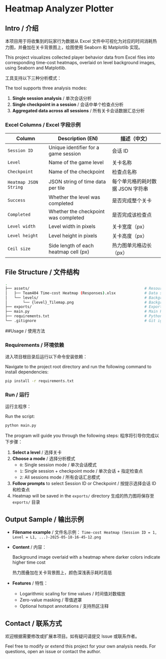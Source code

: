 # Heatmap Analyzer Plotter

## Intro / 介绍

本项目用于将收集到的玩家行为数据从 Excel 文件中可视化为对应的时间消耗热力图，并叠加在关卡背景图上，绘图使用 Seaborn 和 Matplotlib 实现。 

This project visualizes collected player behavior data from Excel files into corresponding time-cost heatmaps, overlaid on level background images, using Seaborn and Matplotlib. 

工具支持以下三种分析模式： 

The tool supports three analysis modes:

1. **Single session analysis** / 单次会话分析
2. **Single checkpoint in a session** / 会话中单个检查点分析
3. **Aggregated data across all sessions** / 所有关卡会话数据汇总分析

### Excel Columns / Excel 字段示例
| Column                | Description (EN)                      | 描述（中文）                     |
| --------------------- | ------------------------------------- | -------------------------------- |
| `Session ID`          | Unique identifier for a game session  | 会话 ID                          |
| `Level`               | Name of the game level                | 关卡名称                         |
| `Checkpoint`          | Name of the checkpoint                | 检查点名称                       |
| `Heatmap JSON String` | JSON string of time data per tile     | 每个单元格的耗时数据 JSON 字符串 |
| `Success`             | Whether the level was completed       | 是否完成整个关卡                 |
| `Completed`           | Whether the checkpoint was completed  | 是否完成该检查点                 |
| `Level width`         | Level width in pixels                 | 关卡宽度（px）                   |
| `Level height`        | Level height in pixels                | 关卡高度（px）                   |
| `Ceil size`           | Side length of each heatmap cell (px) | 热力图单元格边长（px）           |

## File Structure / 文件结构

```bash
.
├── assets/                                                    # Resource files / 资源文件夹
│   ├── Team404 Time-cost Heatmap (Responses).xlsx             # Data source Excel file / 数据源 Excel 文件
│   └── levels/                                                # Background images folder / 背景图文件夹
│       └── {level}_Tilemap.png                                # Background image for each level / 每个关卡的背景图
├── exports/                                                   # Exported heatmap images / 输出生成的热力图图像
├── main.py                                                    # Main Python script / 主程序脚本
├── requirements.txt                                           # Python dependencies list / Python 依赖列表
└── .gitignore                                                 # Git ignore rules / Git 忽略文件配置
```

##Usage / 使用方法

### Requirements / 环境依赖

进入项目根目录后运行以下命令安装依赖：

Navigate to the project root directory and run the following command to install dependencies:

```bash
pip install -r requirements.txt
```

### Run / 运行

运行主程序：

Run the script:

```bash
python main.py
```

The program will guide you through the following steps:
程序将引导你完成以下步骤：

1. **Select a level** / 选择关卡
2. **Choose a mode** / 选择分析模式
   - `0`: Single session mode / 单次会话模式
   - `1`: Single session + checkpoint mode / 单次会话 + 指定检查点
   - `2`: All sessions mode / 所有会话汇总模式
3. **Follow prompts** to select Session ID or Checkpoint / 按提示选择会话 ID 和检查点
4. Heatmap will be saved in the `exports/` directory
    生成的热力图将保存至 `exports/` 目录

## Output Sample / 输出示例

- **Filename example** / 文件名示例： `Time-cost Heatmap (Session ID = 1, Level = L1, ...)-2025-05-18-16-45-12.png`

- **Content** / 内容：

  Background image overlaid with a heatmap where darker colors indicate higher time cost

  热力图叠加在关卡背景图上，颜色深浅表示耗时高低

- **Features** / 特性：

  - Logarithmic scaling for time values / 时间值对数缩放
  - Zero-value masking / 零值遮罩
  - Optional hotspot annotations / 支持热区注释

## Contact / 联系方式

欢迎根据需要修改或扩展本项目。如有疑问请提交 Issue 或联系作者。 

Feel free to modify or extend this project for your own analysis needs.  For questions, open an issue or contact the author. 